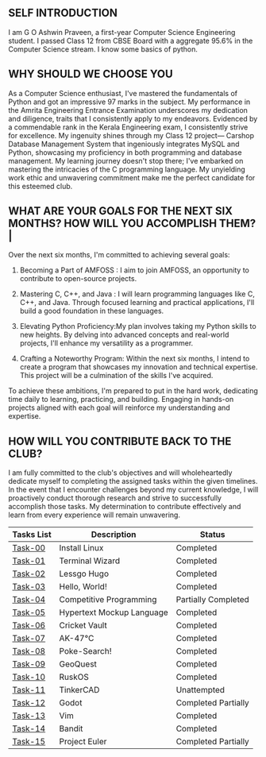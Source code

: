 ## SELF INTRODUCTION
I am G O Ashwin Praveen, a first-year Computer Science Engineering student. I passed Class 12 from CBSE Board with a aggregate 95.6% in the Computer Science stream. I know some basics of python.


## WHY SHOULD WE CHOOSE YOU
As a Computer Science enthusiast, I've mastered the fundamentals of Python and got an impressive 97 marks in the subject. My performance in the Amrita Engineering Entrance Examination underscores my dedication and diligence, traits that I consistently apply to my endeavors.
Evidenced by a commendable rank in the Kerala Engineering exam, I consistently strive for excellence. My ingenuity shines through my Class 12 project— Carshop Database Management System that ingeniously integrates MySQL and Python, showcasing my proficiency in both 
programming and database management. My learning journey doesn't stop there; I've embarked on mastering the intricacies of the C programming language. My unyielding work ethic and unwavering commitment make me the perfect candidate for this esteemed club.


## WHAT ARE YOUR GOALS FOR THE NEXT SIX MONTHS? HOW WILL YOU ACCOMPLISH THEM?|
Over the next six months, I'm committed to achieving several goals:

1. Becoming a Part of AMFOSS : I aim to join AMFOSS, an opportunity to contribute to open-source projects.
   
2. Mastering C, C++, and Java : I will learn programming languages like C, C++, and Java. Through focused learning and practical applications, I'll build a good foundation in these languages.
   
3. Elevating Python Proficiency:My plan involves taking my Python skills to new heights. By delving into advanced concepts and real-world projects, I'll enhance my versatility as a programmer.
   
4. Crafting a Noteworthy Program: Within the next six months, I intend to create a program that showcases my innovation and technical expertise. This project will be a culmination of the skills I've acquired.

To achieve these ambitions, I'm prepared to put in the hard work, dedicating time daily to learning, practicing, and building. Engaging in hands-on projects aligned with each goal will reinforce my understanding and expertise. 

## HOW WILL YOU CONTRIBUTE BACK TO THE CLUB?
I am fully committed to the club's objectives and will wholeheartedly dedicate myself to completing the assigned tasks within the given timelines. In the event that I encounter challenges beyond my current knowledge, I will proactively conduct thorough research and strive to successfully accomplish
those tasks. My determination to contribute effectively and learn from every experience will remain unwavering.

**Tasks List**|**Description**|**Status**
--------------|---------------|---------------
[Task-00](https://github.com/ashwinpraveengo/amfoss-tasks/tree/13f2e1e2e642cf39530be8f7bc26ee4217cea94b/Task-00)|Install Linux|Completed
[Task-01](https://github.com/ashwinpraveengo/amfoss-tasks/tree/13f2e1e2e642cf39530be8f7bc26ee4217cea94b/Task-01)|Terminal Wizard|Completed
[Task-02](https://github.com/ashwinpraveengo/amfoss-tasks/tree/13f2e1e2e642cf39530be8f7bc26ee4217cea94b/Task-02)|Lessgo Hugo|Completed
[Task-03](https://github.com/ashwinpraveengo/amfoss-tasks/tree/13f2e1e2e642cf39530be8f7bc26ee4217cea94b/Task-03)|Hello, World!|Completed
[Task-04](https://github.com/ashwinpraveengo/amfoss-tasks/tree/b8d8584eb550e9a3196a451c61578176d5afda20/Task-04)|Competitive Programming|Partially Completed
[Task-05](https://github.com/ashwinpraveengo/amfoss-tasks/tree/13f2e1e2e642cf39530be8f7bc26ee4217cea94b/Task-05)|Hypertext Mockup Language|Completed
[Task-06](https://github.com/ashwinpraveengo/amfoss-tasks/tree/aba20a6064ce8ab83f2102d298f0ed651b205dd5/Task-06)|Cricket Vault|Completed
[Task-07](https://github.com/ashwinpraveengo/amfoss-tasks/tree/13f2e1e2e642cf39530be8f7bc26ee4217cea94b/Task-07)|AK-47℃|Completed
[Task-08](https://github.com/ashwinpraveengo/amfoss-tasks/tree/13f2e1e2e642cf39530be8f7bc26ee4217cea94b/Task-08)|Poke-Search!|Completed
[Task-09](https://github.com/ashwinpraveengo/amfoss-tasks/tree/13f2e1e2e642cf39530be8f7bc26ee4217cea94b/Task-09)|GeoQuest|Completed
[Task-10](https://github.com/ashwinpraveengo/amfoss-tasks/tree/13f2e1e2e642cf39530be8f7bc26ee4217cea94b/Task-10)|RuskOS|Completed
[Task-11](https://github.com/ashwinpraveengo/amfoss-tasks/tree/b8d8584eb550e9a3196a451c61578176d5afda20/Task-11)|TinkerCAD|Unattempted
[Task-12](https://github.com/ashwinpraveengo/amfoss-tasks/tree/13f2e1e2e642cf39530be8f7bc26ee4217cea94b/Task-12)|Godot|Completed Partially
[Task-13](https://github.com/ashwinpraveengo/amfoss-tasks/tree/13f2e1e2e642cf39530be8f7bc26ee4217cea94b/Task-13)|Vim|Completed
[Task-14](https://github.com/ashwinpraveengo/amfoss-tasks/tree/13f2e1e2e642cf39530be8f7bc26ee4217cea94b/Task-14)|Bandit|Completed
[Task-15](https://github.com/ashwinpraveengo/amfoss-tasks/tree/13f2e1e2e642cf39530be8f7bc26ee4217cea94b/Task-15)|Project Euler|Completed Partially



